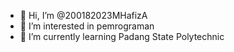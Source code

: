 - 👋 Hi, I’m @200182023MHafizA
- 👀 I’m interested in pemrograman
- 🌱 I’m currently learning Padang State Polytechnic


<!---
200182023MHafizA/200182023MHafizA is a ✨ special ✨ repository because its `README.md` (this file) appears on your GitHub profile.
You can click the Preview link to take a look at your changes.
--->
